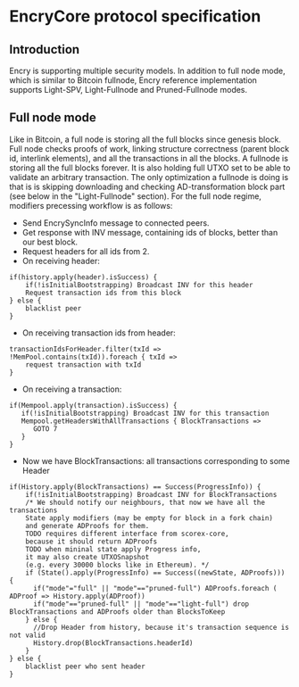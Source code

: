 # EncryCore protocol specification

## Introduction

Encry is supporting multiple security models. In addition to full node mode, which is similar to Bitcoin fullnode, 
Encry reference implementation supports Light-SPV, Light-Fullnode and Pruned-Fullnode modes.

## Full node mode
Like in Bitcoin, a full node is storing all the full blocks since genesis block. Full node checks proofs of work, 
linking structure correctness (parent block id, interlink elements), and all the transactions in all the blocks. 
A fullnode is storing all the full blocks forever. It is also holding full UTXO set to be able to validate an arbitrary transaction.
The only optimization a fullnode is doing is that is is skipping downloading and checking AD-transformation block part 
(see below in the "Light-Fullnode" section). For the full node regime, modifiers precessing workflow is as follows:

   * Send EncrySyncInfo message to connected peers.
   * Get response with INV message, containing ids of blocks, better than our best block.
   * Request headers for all ids from 2.
   * On receiving header:
   
    if(history.apply(header).isSuccess) {
        if(!isInitialBootstrapping) Broadcast INV for this header   
        Request transaction ids from this block
    } else {
        blacklist peer
    }
     
   * On receiving transaction ids from header:

    transactionIdsForHeader.filter(txId => !MemPool.contains(txId)).foreach { txId => 
        request transaction with txId
    }
    
   * On receiving a transaction:
   
    if(Mempool.apply(transaction).isSuccess) {
       if(!isInitialBootstrapping) Broadcast INV for this transaction
       Mempool.getHeadersWithAllTransactions { BlockTransactions =>
          GOTO 7
       }
    }
    
   * Now we have BlockTransactions: all transactions corresponding to some Header
   
    if(History.apply(BlockTransactions) == Success(ProgressInfo)) {
        if(!isInitialBootstrapping) Broadcast INV for BlockTransactions
        /* We should notify our neighbours, that now we have all the transactions
        State apply modifiers (may be empty for block in a fork chain)
        and generate ADProofs for them.
        TODO requires different interface from scorex-core,
        because it should return ADProofs
        TODO when mininal state apply Progress info,
        it may also create UTXOSnapshot
        (e.g. every 30000 blocks like in Ethereum). */
        if (State().apply(ProgressInfo) == Success((newState, ADProofs))) {
          if("mode"="full" || "mode"=="pruned-full") ADProofs.foreach ( ADProof => History.apply(ADProof))
          if("mode"=="pruned-full" || "mode"=="light-full") drop BlockTransactions and ADProofs older than BlocksToKeep
        } else {
          //Drop Header from history, because it's transaction sequence is not valid
          History.drop(BlockTransactions.headerId)
        }
    } else {
        blacklist peer who sent header
    }
